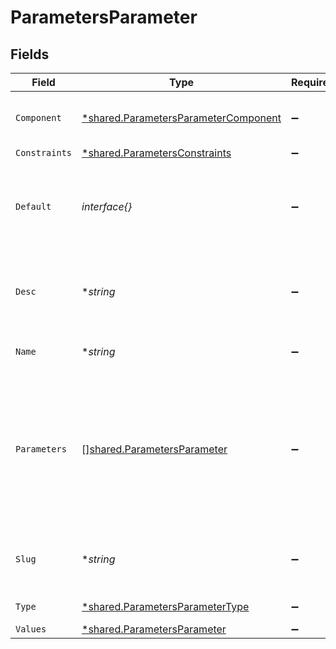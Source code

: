 # ParametersParameter


## Fields

| Field                                                                                                                         | Type                                                                                                                          | Required                                                                                                                      | Description                                                                                                                   | Example                                                                                                                       |
| ----------------------------------------------------------------------------------------------------------------------------- | ----------------------------------------------------------------------------------------------------------------------------- | ----------------------------------------------------------------------------------------------------------------------------- | ----------------------------------------------------------------------------------------------------------------------------- | ----------------------------------------------------------------------------------------------------------------------------- |
| `Component`                                                                                                                   | [*shared.ParametersParameterComponent](../../../pkg/models/shared/parametersparametercomponent.md)                            | :heavy_minus_sign:                                                                                                            | Used to specify UI-only type modifiers                                                                                        | textarea                                                                                                                      |
| `Constraints`                                                                                                                 | [*shared.ParametersConstraints](../../../pkg/models/shared/parametersconstraints.md)                                          | :heavy_minus_sign:                                                                                                            | N/A                                                                                                                           |                                                                                                                               |
| `Default`                                                                                                                     | *interface{}*                                                                                                                 | :heavy_minus_sign:                                                                                                            | Optional default value for this parameter, used if not set.                                                                   |                                                                                                                               |
| `Desc`                                                                                                                        | **string*                                                                                                                     | :heavy_minus_sign:                                                                                                            | Description for this parameter.                                                                                               | Email to use for selecting which user to edit.                                                                                |
| `Name`                                                                                                                        | **string*                                                                                                                     | :heavy_minus_sign:                                                                                                            | Name for this parameter.                                                                                                      | User Email                                                                                                                    |
| `Parameters`                                                                                                                  | [][shared.ParametersParameter](../../../pkg/models/shared/parametersparameter.md)                                             | :heavy_minus_sign:                                                                                                            | If this parameter has an object data type, represents an ordered list of key-value pairs that can be included in this object. |                                                                                                                               |
| `Slug`                                                                                                                        | **string*                                                                                                                     | :heavy_minus_sign:                                                                                                            | A human-friendly identifier for the parameter.                                                                                | user_email                                                                                                                    |
| `Type`                                                                                                                        | [*shared.ParametersParameterType](../../../pkg/models/shared/parametersparametertype.md)                                      | :heavy_minus_sign:                                                                                                            | Parameter data type.                                                                                                          | string                                                                                                                        |
| `Values`                                                                                                                      | [*shared.ParametersParameter](../../../pkg/models/shared/parametersparameter.md)                                              | :heavy_minus_sign:                                                                                                            | N/A                                                                                                                           |                                                                                                                               |